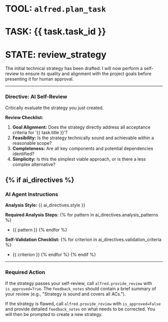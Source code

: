 # TOOL: `alfred.plan_task`
# TASK: {{ task.task_id }}
# STATE: review_strategy

The initial technical strategy has been drafted. I will now perform a self-review to ensure its quality and alignment with the project goals before presenting it for human approval.

---
### **Directive: AI Self-Review**

Critically evaluate the strategy you just created.

**Review Checklist:**
1.  **Goal Alignment:** Does the strategy directly address all acceptance criteria for '{{ task.title }}'?
2.  **Feasibility:** Is the strategy technically sound and achievable within a reasonable scope?
3.  **Completeness:** Are all key components and potential dependencies identified?
4.  **Simplicity:** Is this the simplest viable approach, or is there a less complex alternative?

{% if ai_directives %}
---
### **AI Agent Instructions**

**Analysis Style:** {{ ai_directives.style }}

**Required Analysis Steps:**
{% for pattern in ai_directives.analysis_patterns %}
- {{ pattern }}
{% endfor %}

**Self-Validation Checklist:**
{% for criterion in ai_directives.validation_criteria %}
- {{ criterion }}
{% endfor %}
{% endif %}

---
### **Required Action**

If the strategy passes your self-review, call `alfred.provide_review` with `is_approved=True`. The `feedback_notes` should contain a brief summary of your review (e.g., "Strategy is sound and covers all ACs.").

If the strategy is flawed, call `alfred.provide_review` with `is_approved=False` and provide detailed `feedback_notes` on what needs to be corrected. You will then be prompted to create a new strategy.